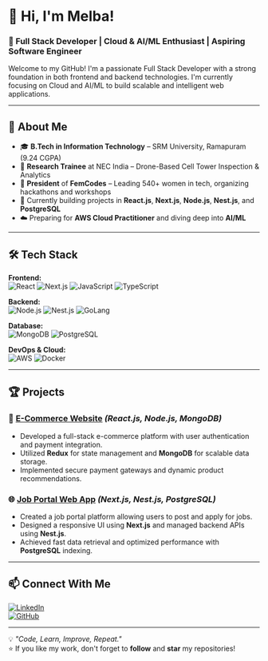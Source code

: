 # 👋 Hi, I'm Melba!
### 🎯 Full Stack Developer | Cloud & AI/ML Enthusiast | Aspiring Software Engineer  

Welcome to my GitHub! I'm a passionate Full Stack Developer with a strong foundation in both frontend and backend technologies. I'm currently focusing on Cloud and AI/ML to build scalable and intelligent web applications.

---

## 🚀 **About Me**
- 🎓 **B.Tech in Information Technology** – SRM University, Ramapuram (9.24 CGPA)  
- 💼 **Research Trainee** at NEC India – Drone-Based Cell Tower Inspection & Analytics
- 🌟 **President** of **FemCodes** – Leading 540+ women in tech, organizing hackathons and workshops
- 🎯 Currently building projects in **React.js**, **Next.js**, **Node.js**, **Nest.js**, and **PostgreSQL**
- ☁️ Preparing for **AWS Cloud Practitioner** and diving deep into **AI/ML**

---

## 🛠️ **Tech Stack**
**Frontend:**  
![React](https://img.shields.io/badge/-React-61DAFB?style=flat&logo=react&logoColor=black) ![Next.js](https://img.shields.io/badge/-Next.js-000000?style=flat&logo=next.js) ![JavaScript](https://img.shields.io/badge/-JavaScript-F7DF1E?style=flat&logo=javascript&logoColor=black) ![TypeScript](https://img.shields.io/badge/-TypeScript-3178C6?style=flat&logo=typescript&logoColor=white)

**Backend:**  
![Node.js](https://img.shields.io/badge/-Node.js-339933?style=flat&logo=node.js&logoColor=white) ![Nest.js](https://img.shields.io/badge/-Nest.js-E0234E?style=flat&logo=nestjs&logoColor=white) ![GoLang](https://img.shields.io/badge/-Go-00ADD8?style=flat&logo=go&logoColor=white)

**Database:**  
![MongoDB](https://img.shields.io/badge/-MongoDB-47A248?style=flat&logo=mongodb&logoColor=white) ![PostgreSQL](https://img.shields.io/badge/-PostgreSQL-336791?style=flat&logo=postgresql&logoColor=white)

**DevOps & Cloud:**  
![AWS](https://img.shields.io/badge/-AWS-232F3E?style=flat&logo=amazon-aws&logoColor=white) ![Docker](https://img.shields.io/badge/-Docker-2496ED?style=flat&logo=docker&logoColor=white)

---

## 🏆 **Projects**
### 🛒 [E-Commerce Website](https://github.com/your-username/e-commerce-website) *(React.js, Node.js, MongoDB)*
- Developed a full-stack e-commerce platform with user authentication and payment integration.
- Utilized **Redux** for state management and **MongoDB** for scalable data storage.
- Implemented secure payment gateways and dynamic product recommendations.

### 🌐 [Job Portal Web App](https://github.com/your-username/job-portal-webapp) *(Next.js, Nest.js, PostgreSQL)*
- Created a job portal platform allowing users to post and apply for jobs.
- Designed a responsive UI using **Next.js** and managed backend APIs using **Nest.js**.
- Achieved fast data retrieval and optimized performance with **PostgreSQL** indexing.

---

## 📫 **Connect With Me**
[![LinkedIn](https://img.shields.io/badge/-LinkedIn-0077B5?style=flat&logo=linkedin&logoColor=white)](https://www.linkedin.com/in/melba-suyambu/)  
[![GitHub](https://img.shields.io/badge/-GitHub-181717?style=flat&logo=github&logoColor=white)](https://github.com/MelbaSuyambu)     

---

💡 *"Code, Learn, Improve, Repeat."*  
⭐️ If you like my work, don't forget to **follow** and **star** my repositories!
